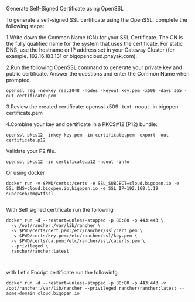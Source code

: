Generate Self-Signed Certificate using OpenSSL

To generate a self-signed SSL certificate using the OpenSSL, complete the following steps:


1.Write down the Common Name (CN) for your SSL Certificate. The CN is the fully qualified name for the system that uses the certificate. For static DNS, use the hostname or IP address set in your Gateway Cluster (for example. 192.16.183.131 or bigopencloud.pnayak.com).

2.Run the following OpenSSL command to generate your private key and public certificate. Answer the questions and enter the Common Name when prompted.

```
openssl req -newkey rsa:2048 -nodes -keyout key.pem -x509 -days 365 -out certificate.pem
```

3.Review the created certificate:
openssl x509 -text -noout -in bigopen-certificate.pem

4.Combine your key and certificate in a PKCS#12 (P12) bundle:

```
openssl pkcs12 -inkey key.pem -in certificate.pem -export -out certificate.p12
```

Validate your P2 file.
```
openssl pkcs12 -in certificate.p12 -noout -info
```

Or using docker 
```
docker run -v $PWD/certs:/certs -e SSL_SUBJECT=cloud.bigopen.io -e SSL_DNS=cloud.bigopen.io,bigopen.io -e SSL_IP=192.168.1.19 superseb/omgwtfssl
  
```
With Self signed certificate run the following

```
docker run -d --restart=unless-stopped -p 80:80 -p 443:443 \
  -v /opt/rancher:/var/lib/rancher \
  -v $PWD/certs/cert.pem:/etc/rancher/ssl/cert.pem \
  -v $PWD/certs/key.pem:/etc/rancher/ssl/key.pem \
  -v $PWD/certs/ca.pem:/etc/rancher/ssl/cacerts.pem \
  --privileged \
  rancher/rancher:latest
  
  
```
with Let's Encript certificate run the followinfg

```
docker run -d --restart=unless-stopped -p 80:80 -p 443:443 -v /opt/rancher:/var/lib/rancher --privileged rancher/rancher:latest --acme-domain cloud.bigopen.io
```